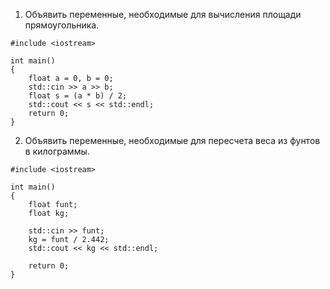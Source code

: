 
1. Объявить переменные, необходимые для вычисления площади прямоугольника.
```
#include <iostream>

int main()
{
    float a = 0, b = 0;
    std::cin >> a >> b;
    float s = (a * b) / 2;
    std::cout << s << std::endl;
    return 0;
}
```
2. Объявить переменные, необходимые для пересчета веса из фунтов в килограммы.
```
#include <iostream>

int main()
{
    float funt;
    float kg;

    std::cin >> funt;
    kg = funt / 2.442;
    std::cout << kg << std::endl;

    return 0;
}
```
